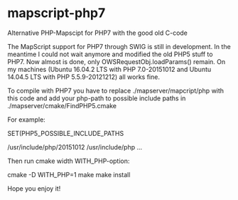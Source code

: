 # mapscript-php7
Alternative PHP-Mapscipt for PHP7 with the good old C-code

The MapScript support for PHP7 through SWIG is still in development. In the meantime I could not wait anymore and modified the old PHP5 stuff to PHP7. Now almost is done, only OWSRequestObj.loadParams() remain.
On my machines (Ubuntu 16.04.2 LTS with PHP 7.0-20151012 and Ubuntu 14.04.5 LTS with PHP 5.5.9-20121212) all works fine.

To compile with PHP7 you have to replace ./mapserver/mapcript/php with this code and add your php-path to possible include paths in ./mapserver/cmake/FindPHP5.cmake

For example:

SET(PHP5_POSSIBLE_INCLUDE_PATHS

/usr/include/php/20151012
/usr/include/php
...

Then run cmake width WITH_PHP-option:

cmake -D WITH_PHP=1
make make install

Hope you enjoy it!
